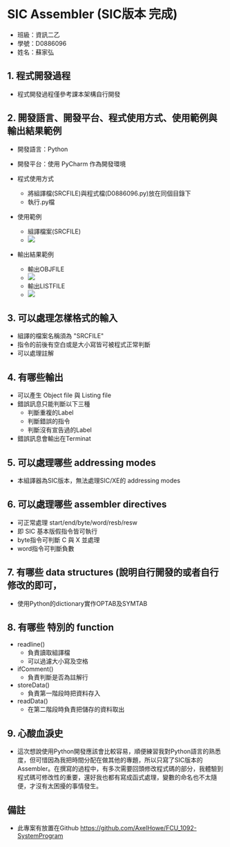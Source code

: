 # SIC Assembler (SIC版本 完成)

- 班級：資訊二乙
- 學號：D0886096
- 姓名：蘇家弘

## 1. 程式開發過程 
- 程式開發過程僅參考課本架構自行開發

## 2. 開發語言、開發平台、程式使用方式、使用範例與輸出結果範例  
- 開發語言：Python
- 開發平台：使用 PyCharm 作為開發環境
- 程式使用方式
    - 將組譯檔(SRCFILE)與程式檔(D0886096.py)放在同個目錄下
    - 執行.py檔
- 使用範例
    - 組譯檔案(SRCFILE)
    - ![](https://i.imgur.com/oiDtKUG.png)

- 輸出結果範例
    - 輸出OBJFILE
    - ![](https://i.imgur.com/E6MQNli.png)
    - 輸出LISTFILE
    - ![](https://i.imgur.com/PejMTQb.png)

## 3. 可以處理怎樣格式的輸入
- 組譯的檔案名稱須為 "SRCFILE"
- 指令的前後有空白或是大小寫皆可被程式正常判斷
- 可以處理註解
## 4. 有哪些輸出
- 可以產生 Object file 與 Listing file
- 錯誤訊息只能判斷以下三種
    - 判斷重複的Label
    - 判斷錯誤的指令
    - 判斷沒有宣告過的Label
- 錯誤訊息會輸出在Terminat
## 5. 可以處理哪些 addressing modes
- 本組譯器為SIC版本，無法處理SIC/XE的 addressing modes

## 6. 可以處理哪些 assembler directives
- 可正常處理 start/end/byte/word/resb/resw
- 即 SIC 基本版假指令皆可執行
- byte指令可判斷 C 與 X 並處理
- word指令可判斷負數

## 7. 有哪些 data structures (說明自行開發的或者自行修改的即可，  
- 使用Python的dictionary實作OPTAB及SYMTAB

## 8. 有哪些 特別的 function
- readline()
    - 負責讀取組譯檔
    - 可以過濾大小寫及空格
- ifComment()
    - 負責判斷是否為註解行
- storeData()
    - 負責第一階段時把資料存入
- readData()
    - 在第二階段時負責把儲存的資料取出

## 9. 心酸血淚史 
- 這次想說使用Python開發應該會比較容易，順便練習我對Python語言的熟悉度，但可惜因為我把時間分配在做其他的專題，所以只寫了SIC版本的Assembler。在撰寫的過程中，有多次需要回頭修改程式碼的部分，我體驗到程式碼可修改性的重要，還好我也都有寫成函式處理，變數的命名也不太隨便，才沒有太困擾的事情發生。

## 備註
- 此專案有放置在Github https://github.com/AxelHowe/FCU_1092-SystemProgram